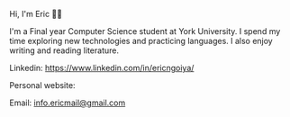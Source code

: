 
Hi, I'm Eric 👋🏽

I'm a Final year Computer Science student at York University. I spend my time exploring new technologies and practicing languages. I also enjoy writing and reading literature.

Linkedin: https://www.linkedin.com/in/ericngoiya/

Personal website: 

Email: info.ericmail@gmail.com
